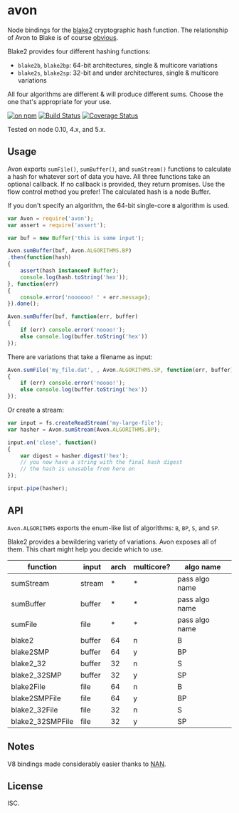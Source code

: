 # avon

Node bindings for the [blake2](https://blake2.net) cryptographic hash function. The relationship of Avon to Blake is of course [obvious](https://en.wikipedia.org/wiki/Kerr_Avon).

Blake2 provides four different hashing functions:

* `blake2b`, `blake2bp`: 64-bit architectures, single & multicore variations
* `blake2s`, `blake2sp`: 32-bit and under architectures, single & multicore variations

All four algorithms are different & will produce different sums. Choose the one that's appropriate for your use.

[![on npm](https://img.shields.io/npm/v/avon.svg?style=flat)](https://www.npmjs.com/package/avon) [![Build Status](http://img.shields.io/travis/ceejbot/avon/master.svg?style=flat)](https://travis-ci.org/ceejbot/avon) [![Coverage Status](https://img.shields.io/coveralls/ceejbot/avon.svg?style=flat)](https://coveralls.io/github/ceejbot/avon?branch=master)

Tested on node 0.10, 4.x, and 5.x.

## Usage

Avon exports `sumFile()`, `sumBuffer()`, and `sumStream()` functions to calculate a hash for whatever sort of data you have. All three functions take an optional callback. If no callback is provided, they return promises. Use the flow control method you prefer! The calculated hash is a node Buffer.

If you don't specify an algorithm, the 64-bit single-core `B` algorithm is used.

```javascript
var Avon = require('avon');
var assert = require('assert');

var buf = new Buffer('this is some input');

Avon.sumBuffer(buf, Avon.ALGORITHMS.BP)
.then(function(hash)
{
	assert(hash instanceof Buffer);
	console.log(hash.toString('hex'));
}, function(err)
{
	console.error('noooooo! ' + err.message);
}).done();

Avon.sumBuffer(buf, function(err, buffer)
{
	if (err) console.error('noooo!');
	else console.log(buffer.toString('hex'))
});
```

There are variations that take a filename as input:

```javascript
Avon.sumFile('my_file.dat', , Avon.ALGORITHMS.SP, function(err, buffer)
{
	if (err) console.error('noooo!');
	else console.log(buffer.toString('hex'))
});
```

Or create a stream:

```js
var input = fs.createReadStream('my-large-file');
var hasher = Avon.sumStream(Avon.ALGORITHMS.BP);

input.on('close', function()
{
	var digest = hasher.digest('hex');
	// you now have a string with the final hash digest
	// the hash is unusable from here on
});

input.pipe(hasher);
```

## API

`Avon.ALGORITHMS` exports the enum-like list of algorithms: `B`, `BP`, `S`, and `SP`.

Blake2 provides a bewildering variety of variations. Avon exposes all of them. This chart might help you decide which to use.

| function | input | arch | multicore? | algo name
| --- | --- | --- | --- | ---
| sumStream | stream | * | * | pass algo name
| sumBuffer | buffer | * | * | pass algo name
| sumFile | file | * | * | pass algo name
| blake2  | buffer | 64 | n | B
| blake2SMP  | buffer | 64 | y | BP
| blake2_32  | buffer | 32 | n | S
| blake2_32SMP  | buffer | 32 | y | SP
| blake2File | file | 64 | n | B
| blake2SMPFile | file | 64 | y | BP
| blake2_32File | file | 32 | n | S
| blake2_32SMPFile | file | 32 | y | SP

## Notes

V8 bindings made considerably easier thanks to [NAN](https://github.com/nodejs/nan).

## License

ISC.
